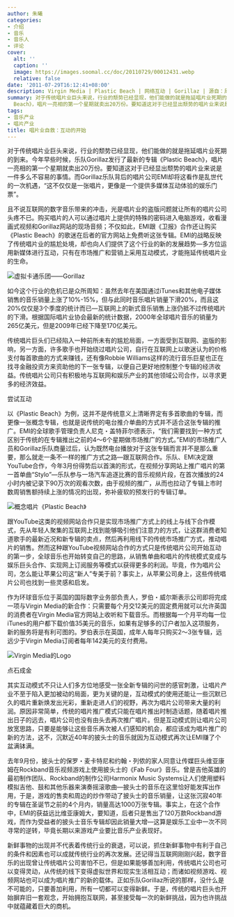 ```yaml
---
author: 朱曦
categories:
- 介绍
- 音乐
- 音乐人
- 评论
cover:
  alt: ''
  caption: ''
  image: https://images.soomal.cc/doc/20110729/00012431.webp
  relative: false
date: '2011-07-29T16:12:41+08:00'
description: Virgin Media | Plastic Beach | 网络互动 | Gorillaz | 源自：周末画报 | 版权：转载 |  平均/总评分：09.50/19
summary: 对于传统唱片业巨头来说，行业的颓势已经显现，他们能做的就是拖延唱片业死期的到来。今年早些时候，乐队Gorillaz发行了最新的专辑《Plastic
  Beach》，唱片一亮相的第一个星期就卖出20万份。要知道这对于已经显出颓势的唱片业来说是一件多么不容易的事情。而Gorillaz乐队背后的唱片公司EMI却将这看作是乱世代的一次机遇，“这不仅仅是一张唱片，更像是一个提供多媒体互动体验的娱乐门票”。
tags:
- 音乐产业
- 唱片产业
title: 唱片业自救：互动的开始
---
```


对于传统唱片业巨头来说，行业的颓势已经显现，他们能做的就是拖延唱片业死期的到来。今年早些时候，乐队Gorillaz发行了最新的专辑《Plastic Beach》，唱片一亮相的第一个星期就卖出20万份。要知道这对于已经显出颓势的唱片业来说是一件多么不容易的事情。而Gorillaz乐队背后的唱片公司EMI却将这看作是乱世代的一次机遇，“这不仅仅是一张唱片，更像是一个提供多媒体互动体验的娱乐门票”。

且不说互联网的数字音乐带来的冲击，光是唱片业的盗版问题就让所有的唱片公司头疼不已。购买唱片的人可以通过唱片上提供的特殊的密码进入电脑游戏，收看漫画式视频和Gorillaz网站的现场音频；不仅如此，EMI跟《卫报》合作还让购买《Plastic Beach》的歌迷在后者的官方网站上免费听这张专辑。EMI的战略反映了传统唱片业的尴尬处境，却也向人们提供了这个行业的新的发展趋势―多方位运用新媒体进行互动，只有在市场推广和营销上采用互动模式，才能拖延传统唱片业的生命。

![虚拟卡通乐团――Gorillaz](https://images.soomal.cc/doc/20110729/00012431.webp)





如今这个行业的危机已是众所周知：虽然去年在美国通过iTunes和其他电子媒体销售的音乐销量上涨了10%-15%，但与此同时音乐唱片销量下滑20%，而且这20%仅仅是3个季度的统计而已―互联网上的新式音乐销售上涨仍抵不过传统唱片的下滑。根据国际唱片业协会最新的统计数据，2000年全球唱片音乐的销量为265亿美元，但是2009年已经下降至170亿美元。

传统唱片巨头们已经陷入一种前所未有的尴尬局面，一方面受到互联网、盗版的影响，另一方面，许多歌手也开始绕过唱片公司，自行在互联网上以歌迷认为的价格支付每首歌曲的方式来赚钱，还有像Robbie Williams这样的流行音乐巨星也正在找寻金融投资方来资助他的下一张专辑，以便自己更好地控制整个专辑的经济收益。传统唱片公司只有积极地与互联网和娱乐产业的其他领域公司合作，以寻求更多的经济效益。

尝试互动

以《Plastic Beach》为例，这并不是传统意义上清晰界定有多首歌曲的专辑，而更像一张概念专辑，也就是说传统的电台推介单曲的方式并不适合这张专辑的推广。EMI的全球歌手管理负责人尼克・盖特菲尔德表示，“我们需要找到一种方式区别于传统的在专辑推出之前的4～6个星期做市场推广的方式。”EMI的市场推广人员和Gorillaz乐队商量过后，认为既然电台播放对于这张专辑而言并不是那么重要，那么就走一条不一样的推广方式之路―跟互联网合作。乐队、EMI决定跟YouTube合作，今年3月份得势后以首演的形式，在视频分享网站上推广唱片的第一首单曲“Stylo”―乐队参与一场汽车追逐比赛的音乐视频片段，在首次播放的24小时内被记录下90万次的观看次数，由于视频的推广，从而也拉动了专辑上市时数周销售额持续上涨的情况的出现，弥补疲软的预发行的专辑订单。

![概念唱片《Plastic Beach》](https://images.soomal.cc/doc/20110729/00012432.webp)





跟YouTube这类的视频网站合作只是实现市场推广方式上的线上与线下合作模式，先从年轻人聚集的互联网上找到能够吸引他们注意力的方式，让这群消费者知道歌手的最新近况和新专辑的卖点，然后再利用线下的传统市场推广方式，推动唱片的销售。然而这种跟YouTube视频网站合作的方式只是传统唱片公司开始互动的第一步，全球音乐也开始转变自己的思路，从销售单曲和唱片的传统模式变成与娱乐巨头合作、实现网上订阅服务等模式以获得更多的利润。毕竟，作为唱片公司，怎么能让苹果公司这“新人”专美于前？事实上，从苹果公司身上，这些传统唱片公司也找到一些灵感和启发。

作为环球音乐位于英国的国际数字业务部负责人，罗伯・威尔斯表示公司即将完成一项与Virgin Media的新合作：只需要每个月交12美元的固定费用就可以允许英国的消费者在Virgin Media官方网站上收听和下载音乐。而根据每一个月平均每一位iTunes的用户都下载价值35美元的音乐，如果有足够多的订户者加入这项服务，新的服务将是有利可图的。罗伯表示在英国，成年人每年只购买2～3张专辑，远远少于Virgin Media订阅者每年142美元的支付费用。

![Virgin Media的Logo](https://images.soomal.cc/doc/20110729/00012433.webp)





点石成金

其实互动模式不只让人们多方位地感受一张全新专辑的问世的感官刺激，让唱片产业不至于陷入更加被动的局面，更为关键的是，互动模式的使用还能让一些沉默已久的唱片重新焕发出光彩，重新走进人们的视野，再次为唱片公司带来大量的利润。原因非常简单，传统的唱片推广模式只能在唱片推出时制造话题，随着唱片推出日子的远去，唱片公司也没有由头去再次推广唱片。但是互动模式则让唱片公司放宽思路，只要是能够让这些音乐再次被人们感知的机会，都应该成为唱片推广的新的方法，这不，沉默近40年的披头士的音乐就因为互动模式再次让EMI赚了个盆满钵满。

去年9月份，披头士的保罗・麦卡特尼和约翰・列侬的家人同意让传媒巨头维亚康姆在Rockband音乐视频游戏上使用披头士的《Fab Four》音乐。曾是吉他英雄的最初制作团队、Rockband的制作公司Harmonix Music Systems让人们使用塑料模拟吉他、鼓和其他乐器来演奏摇滚歌曲―披头士的音乐在这里恰好能发挥出作用，于是，游戏的售卖和周边的炒作带动了披头士的音乐销量，让这张沉寂40年的专辑在圣诞节之前的4个月内，销量高达1000万张专辑。事实上，在这个合作中，EMI的获益远比维亚康姆大，要知道，后者只是售出了120万款Rockband游戏，而作为受益者的披头士音乐专辑却因此销量大增―这算是娱乐工业中一次不同寻常的逆转，毕竟长期以来游戏产业要比音乐产业表现好。

新鲜事物的出现并不代表着传统行业的衰退，可以说，抓住新鲜事物中有利于自己的条件和因素也可以成就传统行业的再次发展。还记得当互联网刚刚兴起，数字音乐的出现曾让传统唱片公司害怕不已，但是如果能够善加利用，传统唱片公司也可以变得灵动，从传统的线下变得虚拟世界和现实生活相互动；而诸如视频游戏、视频网站也可以成为唱片推广的新的载体。正如乐队Gorillaz所说的那样，没什么是不可能的，只要善加利用，所有一切都可以变得新鲜。于是，传统的唱片巨头也开始摒弃旧一套观念，开始拥抱互联网，甚至接受每一次的新鲜挑战，因为也许挑战中就蕴藏着巨大的商机。